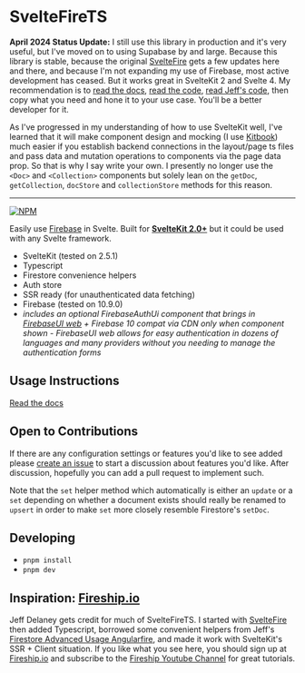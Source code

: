 # SvelteFireTS

**April 2024 Status Update:** I still use this library in production and it's very useful, but I've moved on to using Supabase by and large. Because this library is stable, because the original [SvelteFire](https://github.com/codediodeio/sveltefire) gets a few updates here and there, and because I'm not expanding my use of Firebase, most active development has ceased. But it works great in SvelteKit 2 and Svelte 4. My recommendation is to [read the docs](https://sveltefirets.vercel.app/), [read the code](https://github.com/jacob-8/sveltefirets), [read Jeff's code](https://github.com/codediodeio/sveltefire), then copy what you need and hone it to your use case. You'll be a better developer for it. 

As I've progressed in my understanding of how to use SvelteKit well, I've learned that it will make component design and mocking (I use [Kitbook](https://kitbook.vercel.app/)) much easier if you establish backend connections in the layout/page ts files and pass data and mutation operations to components via the page data prop. So that is why I say write your own. I presently no longer use the `<Doc>` and `<Collection>` components but solely lean on the `getDoc`, `getCollection`, `docStore` and `collectionStore` methods for this reason.

----

[![NPM](https://img.shields.io/npm/v/sveltefirets?color=yellow&label=NPM)](https://www.npmjs.com/package/sveltefirets)

Easily use [Firebase](https://firebase.google.com/docs) in Svelte. Built for **[SvelteKit 2.0+](https://kit.svelte.dev/)** but it could be used with any Svelte framework.

- SvelteKit (tested on 2.5.1)
- Typescript
- Firestore convenience helpers
- Auth store
- SSR ready (for unauthenticated data fetching)
- Firebase (tested on 10.9.0)
- *includes an optional FirebaseAuthUi component that brings in [FirebaseUI web](https://github.com/firebase/firebaseui-web) + Firebase 10 compat via CDN only when component shown - FirebaseUI web allows for easy authentication in dozens of languages and many providers without you needing to manage the authentication forms*

<!-- Kitbook Skip -->

## Usage Instructions

[Read the docs](https://sveltefirets.vercel.app/)

<!-- Kitbook Skip End -->

## Open to Contributions

If there are any configuration settings or features you'd like to see added please [create an issue](https://github.com/jacob-8/sveltefirets/issues/new) to start a discussion about features you'd like. After discussion, hopefully you can add a pull request to implement such.

Note that the `set` helper method which automatically is either an `update` or a `set` depending on whether a document exists should really be renamed to `upsert` in order to make `set` more closely resemble Firestore's `setDoc`.

## Developing
- `pnpm install`
- `pnpm dev`

## Inspiration: [Fireship.io](https://fireship.io/)

Jeff Delaney gets credit for much of SvelteFireTS. I started with [SvelteFire](https://github.com/codediodeio/sveltefire) then added Typescript, borrowed some convenient helpers from Jeff's [Firestore Advanced Usage Angularfire](https://fireship.io/lessons/firestore-advanced-usage-angularfire/), and made it work with SvelteKit's SSR + Client situation. If you like what you see here, you should sign up at [Fireship.io](https://fireship.io/) and subscribe to the [Fireship Youtube Channel](https://www.youtube.com/channel/UCsBjURrPoezykLs9EqgamOA) for great tutorials.
